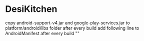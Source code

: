 # DesiKitchen

copy android-support-v4.jar and google-play-services.jar to platform/android/libs folder after every build
add following line to AndroidManifest after every build
"<meta-data android:name="com.google.android.gms.version" android:value="7895000" />"

